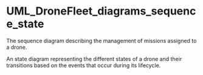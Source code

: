 # UML_DroneFleet_diagrams_sequence_state

The sequence diagram describing the management of missions assigned to a drone.

An state diagram representing the different states of a drone and their transitions based on the events that occur during its lifecycle.
